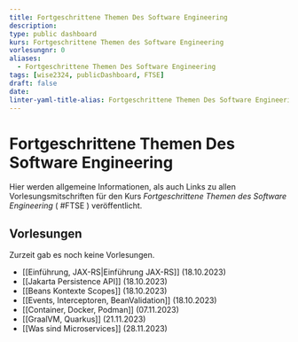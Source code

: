 ```yaml
---
title: Fortgeschrittene Themen Des Software Engineering
description: 
type: public dashboard
kurs: Fortgeschrittene Themen des Software Engineering
vorlesungnr: 0
aliases:
  - Fortgeschrittene Themen Des Software Engineering
tags: [wise2324, publicDashboard, FTSE]
draft: false
date: 
linter-yaml-title-alias: Fortgeschrittene Themen Des Software Engineering
---
```


# Fortgeschrittene Themen Des Software Engineering

Hier werden allgemeine Informationen, als auch Links zu allen Vorlesungsmitschriften für den Kurs *Fortgeschrittene Themen des Software Engineering* ( #FTSE ) veröffentlicht. 

## Vorlesungen

Zurzeit gab es noch keine Vorlesungen. 

- [[Einführung, JAX-RS|Einführung JAX-RS]] (18.10.2023)
- [[Jakarta Persistence API]] (18.10.2023)
- [[Beans Kontexte Scopes]] (18.10.2023)
- [[Events, Interceptoren, BeanValidation]] (18.10.2023)
- [[Container, Docker, Podman]] (07.11.2023)
- [[GraalVM, Quarkus]] (21.11.2023)
- [[Was sind Microservices]] (28.11.2023)
